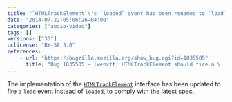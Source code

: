 ```yaml
---
title: "`HTMLTrackElement`\'s `loaded` event has been renamed to `load`"
date: "2014-07-22T05:06:26-04:00"
categories: ["audio-video"]
tags: []
versions: ["33"]
cclicense: "BY-SA 3.0"
references:
    - url: "https://bugzilla.mozilla.org/show_bug.cgi?id=1035505"
      title: "Bug 1035505 – [webvtt] HTMLTrackElement should fire a \'load\' event not a \'loaded\'"
---
```

The implementation of the [`HTMLTrackElement`](https://developer.mozilla.org/docs/Web/API/HTMLTrackElement) interface has been updated to fire a `load` event instead of `loaded`, to comply with the latest spec.
